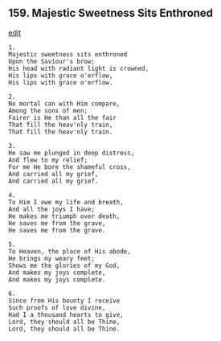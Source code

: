 
## 159.  Majestic Sweetness Sits Enthroned
[edit](https://docs.google.com/document/d/15a5H_mu3u%2DYhrLMtjFWdy0wwq1iBJVFB/edit?mode=html)




    1.
    Majestic sweetness sits enthroned 
    Upon the Saviour's brow; 
    His head with radiant light is crowned, 
    His lips with grace o'erflow, 
    His lips with grace o'erflow. 

    2.
    No mortal can with Him compare, 
    Among the sons of men; 
    Fairer is He than all the fair 
    That fill the heav'nly train, 
    That fill the heav'nly train. 

    3.
    He saw me plunged in deep distress, 
    And flew to my relief; 
    For me He bore the shameful cross, 
    And carried all my grief, 
    And carried all my grief. 

    4.
    To Him I owe my life and breath, 
    And all the joys I have; 
    He makes me triumph over death, 
    He saves me from the grave, 
    He saves me from the grave. 

    5.
    To Heaven, the place of His abode, 
    He brings my weary feet; 
    Shows me the glories of my God, 
    And makes my joys complete, 
    And makes my joys complete. 

    6.
    Since from His bounty I receive 
    Such proofs of love divine, 
    Had I a thousand hearts to give, 
    Lord, they should all be Thine, 
    Lord, they should all be Thine.
